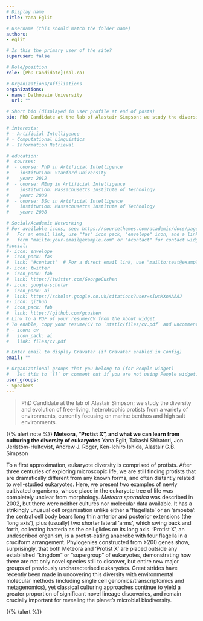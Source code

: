 ```yaml
---
# Display name
title: Yana Eglit

# Username (this should match the folder name)
authors:
- eglit

# Is this the primary user of the site?
superuser: false

# Role/position
role: [PhD Candidate](dal.ca)

# Organizations/Affiliations
organizations:
- name: Dalhousie University
  url: ""

# Short bio (displayed in user profile at end of posts)
bio: PhD Candidate at the lab of Alastair Simpson; we study the diversity and evolution of free-living, heterotrophic protists from a variety of environments, currently focusing on marine benthos and high salt environments.

# interests:
# - Artificial Intelligence
# - Computational Linguistics
# - Information Retrieval

# education:
#  courses:
#  - course: PhD in Artificial Intelligence
#    institution: Stanford University
#    year: 2012
#  - course: MEng in Artificial Intelligence
#    institution: Massachusetts Institute of Technology
#    year: 2009
#  - course: BSc in Artificial Intelligence
#    institution: Massachusetts Institute of Technology
#    year: 2008

# Social/Academic Networking
# For available icons, see: https://sourcethemes.com/academic/docs/page-builder/#icons
#   For an email link, use "fas" icon pack, "envelope" icon, and a link in the
#   form "mailto:your-email@example.com" or "#contact" for contact widget.
#social:
#- icon: envelope
#  icon_pack: fas
#  link: '#contact'  # For a direct email link, use "mailto:test@example.org".
#- icon: twitter
#  icon_pack: fab
#  link: https://twitter.com/GeorgeCushen
#- icon: google-scholar
#  icon_pack: ai
#  link: https://scholar.google.co.uk/citations?user=sIwtMXoAAAAJ
#- icon: github
#  icon_pack: fab
#  link: https://github.com/gcushen
# Link to a PDF of your resume/CV from the About widget.
# To enable, copy your resume/CV to `static/files/cv.pdf` and uncomment the lines below.
# - icon: cv
#   icon_pack: ai
#   link: files/cv.pdf

# Enter email to display Gravatar (if Gravatar enabled in Config)
email: ""

# Organizational groups that you belong to (for People widget)
#   Set this to `[]` or comment out if you are not using People widget.
user_groups:
- Speakers
---
```


> PhD Candidate at the lab of Alastair Simpson; we study the diversity and evolution of free-living, heterotrophic protists from a variety of environments, currently focusing on marine benthos and high salt environments.

{{% alert note %}}
**Meteora, “Protist X”, and what we can learn from culturing the diversity of eukaryotes**
Yana Eglit, Takashi Shiratori, Jon Jerlstöm-Hultqvist, Andrew J. Roger, Ken-Ichiro Ishida, Alastair G.B. Simpson

To a first approximation, eukaryote diversity is comprised of protists. After three centuries of exploring microscopic life, we are still finding protists that are dramatically different from any known forms, and often distantly related to well-studied eukaryotes. Here, we present two examples of newly cultivated organisms, whose place in the eukaryote tree of life was completely unclear from morphology. *Meteora sporadica* was described in 2002, but there were neither cultures nor molecular data available. It has a strikingly unusual cell organisation unlike either a ‘flagellate’ or an ‘amoeba’: the central cell body bears long thin anterior and posterior extensions (the ‘long axis’), plus (usually) two shorter lateral ‘arms’, which swing back and forth, collecting bacteria as the cell glides on its long axis. ‘Protist X’, an undescribed organism, is a protist-eating anaerobe with four flagella in a cruciform arrangement. Phylogenies constructed from >200 genes show, surprisingly, that both Meteora and ‘Protist X’ are placed outside any established “kingdom” or “supergroup” of eukaryotes, demonstrating how there are not only novel species still to discover, but entire new major groups of previously uncharacterised eukaryotes. Great strides have recently been made in uncovering this diversity with environmental molecular methods (including single cell genomics/transcriptomics and metagenomics), yet classical culturing approaches continue to yield a greater proportion of significant novel lineage discoveries, and remain crucially important for revealing the planet’s microbial biodiversity.

{{% /alert %}}
